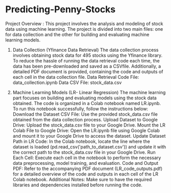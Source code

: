 # Predicting-Penny-Stocks
Project Overview :
 This project involves the analysis and modeling of stock data using
 machine learning. The project is divided into two main files: one for data
 collection and the other for building and evaluating machine learning
 models.
 1. Data Collection (Yfinance Data Retrieval)
 The data collection process involves obtaining stock data for 495 stocks
 using the Yfinance library. To reduce the hassle of running the data
 retrieval code each time, the data has been pre-downloaded and saved
 as a CSVfile. Additionally, a detailed PDF document is provided,
 containing the code and outputs of each cell in the data collection file.
 Data Retrieval Code File: data_collection.ipynb
 Data CSV File: stock_data.csv
 
 2. Machine Learning Models (LR- Linear Regression)
 The machine learning part focuses on building and evaluating models
 using the stock data obtained. The code is organized in a Colab
 notebook named LR.ipynb. To run this notebook successfully, follow the
 instructions below:
 Download the Dataset CSV File:
 Use the provided stock_data.csv file obtained from the data collection
 process.
 Upload Dataset to Google Drive:
 Upload the stock_data.csv file to your Google Drive.
 Mount the LR Colab File to Google Drive:
 Open the LR.ipynb file using Google Colab and mount it to your Google
 Drive to access the dataset.
Update Dataset Path in LR Code:
 In the Colab notebook, locate the line where the dataset is loaded
 (pd.read_csv('path_to_dataset.csv')) and update it with the correct path
 to the stock_data.csv file in your Google Drive.
 Run Each Cell:
 Execute each cell in the notebook to perform the necessary data
 preprocessing, model training, and evaluation.
 Code and Output PDF:
 Refer to the accompanying PDF document (LR_code_outputs.pdf) for a
 detailed overview of the code and outputs in each cell of the LR Colab
 notebook.
 Additional Notes:
 Make sure to have the required libraries and dependencies installed
 before running the code.
